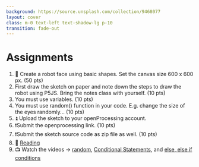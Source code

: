 ```yaml
---
background: https://source.unsplash.com/collection/9468077
layout: cover
class: m-0 text-left text-shadow-lg p-10
transition: fade-out
---
```


# Assignments

1. 👀 Create a robot face using basic shapes. Set the canvas size 600 x 600 px. (50 pts)
2. First draw the sketch on paper and note down the steps to draw the robot using P5JS. Bring the notes class with yourself. (10 pts)
3. You must use variables. (10 pts)
4. You must use random() function in your code. E.g. change the size of the eyes randomly... (10 pts)
5. ⏫ Upload the sketch to your openProcessing account.
6. ❗Submit the openprocessing link. (10 pts)
7. ❗Submit the sketch source code as zip file as well. (10 pts)
8. 📖 [Reading](https://serviceplan.blog/en/2017/08/so-what-does-a-creative-coder-do/)
9. 📺 Watch the videos → [random](https://thecodingtrain.com/tracks/code-programming-with-p5-js/code/2-variables/4-random), [Conditional Statements](https://thecodingtrain.com/tracks/code-programming-with-p5-js/code/3-conditionals/1-conditionals), and [else, else if conditions](https://thecodingtrain.com/tracks/code-programming-with-p5-js/code/3-conditionals/3-else-if-and-or)


